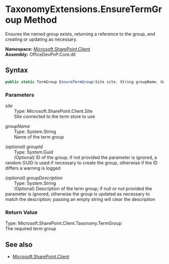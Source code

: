 # TaxonomyExtensions.EnsureTermGroup Method  
Ensures the named group exists, returning a reference to the group, and creating or updating as necessary.  

**Namespace:** [Microsoft.SharePoint.Client](Microsoft.SharePoint.Client.md)  
**Assembly:** OfficeDevPnP.Core.dll  
## Syntax
```C#
public static TermGroup EnsureTermGroup(Site site, String groupName, Guid groupId, String groupDescription)
```
### Parameters
*site*  
&emsp;&emsp;Type: Microsoft.SharePoint.Client.Site  
&emsp;&emsp;Site connected to the term store to use  
  
*groupName*  
&emsp;&emsp;Type: System.String  
&emsp;&emsp;Name of the term group  
  
*(optional) groupId*  
&emsp;&emsp;Type: System.Guid  
&emsp;&emsp;(Optional) ID of the group; if not provided the parameter is ignored, a random GUID is used if necessary to create the group, otherwise if the ID differs a warning is logged  
  
*(optional) groupDescription*  
&emsp;&emsp;Type: System.String  
&emsp;&emsp;(Optional) Description of the term group; if null or not provided the parameter is ignored, otherwise the group is updated as necessary to match the description; passing an empty string will clear the description  
  
### Return Value
Type: Microsoft.SharePoint.Client.Taxonomy.TermGroup  
The required term group

## See also
- [Microsoft.SharePoint.Client](Microsoft.SharePoint.Client.md)
